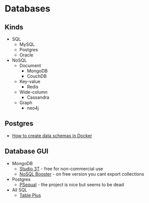 # Databases

## Kinds

* SQL
    * MySQL
    * Postgres
    * Oracle
* NoSQL
    * Document
        * MongoDB
        * CouchDB
    * Key-value
        * Redis
    * Wide-column
        * Cassandra
    * Graph
        * neo4j

## Postgres
* [How to create data schemas in Docker](https://stackoverflow.com/questions/26598738/how-to-create-user-database-in-script-for-docker-postgres)

## Database GUI
* MongoDB
    * [Studio 3T](https://studio3t.com/download/) - free for non-commercial use
    * [NoSQL Booster](https://nosqlbooster.com/) - on free version you cant export collections
* Postgres
    * [PSequal](http://www.psequel.com/) - the project is nice but seems to be dead
* All SQL
    * [Table Plus](https://tableplus.io/)
